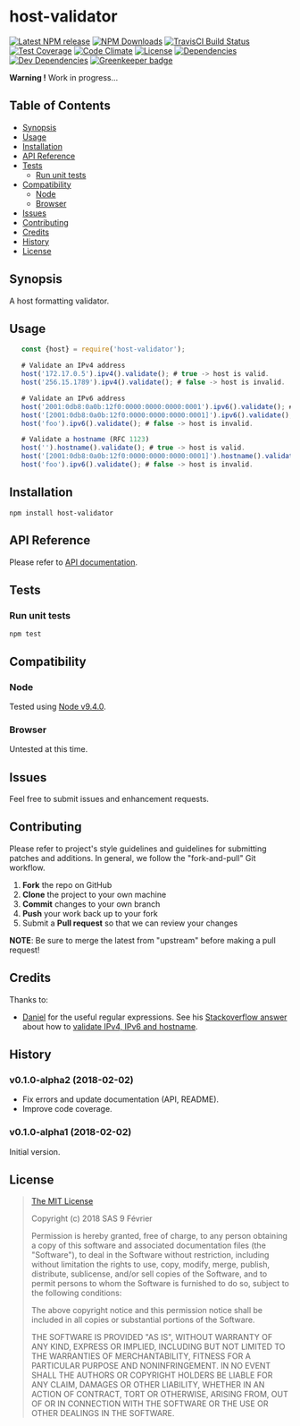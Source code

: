 [npm-badge]: https://img.shields.io/npm/v/host-validator.svg
[npm-badge-url]: https://www.npmjs.com/package/host-validator
[npm-downloads-badge]: https://img.shields.io/npm/dt/host-validator.svg
[npm-downloads-url]: https://npmjs.org/package/host-validator
[travis-badge]: https://img.shields.io/travis/9fv/node-host-validator/v0.1.0-alpha2.svg?label=TravisCI
[travis-badge-url]: https://travis-ci.org/9fv/node-host-validator
[circle-badge]: https://circleci.com/gh/9fv/node-host-validator/tree/v0.1.0-alpha2.svg?style=svg&circle-token=
[circle-badge-url]: https://circleci.com/gh/9fv/node-host-validator/tree/v0.1.0-alpha2
[coveralls-badge]: https://coveralls.io/repos/github/9fv/node-host-validator/badge.svg?branch=v0.1.0-alpha2
[coveralls-badge-url]: https://coveralls.io/github/9fv/node-host-validator?branch=v0.1.0-alpha2
[codeclimate-badge]: https://img.shields.io/codeclimate/github/9fv/node-host-validator.svg
[codeclimate-badge-url]: https://codeclimate.com/github/9fv/node-host-validator
[ember-observer-badge]: http://emberobserver.com/badges/node-host-validator.svg
[ember-observer-badge-url]: http://emberobserver.com/addons/node-host-validator
[license-badge]: https://img.shields.io/npm/l/host-validator.svg
[license-badge-url]: LICENSE.md
[dependencies-badge]: https://img.shields.io/david/9fv/node-host-validator.svg
[dependencies-badge-url]: https://david-dm.org/9fv/node-host-validator
[devDependencies-badge]: https://img.shields.io/david/dev/9fv/node-host-validator.svg
[devDependencies-badge-url]: https://david-dm.org/9fv/node-host-validator#info=devDependencies
[greenkeeper-badge]: https://badges.greenkeeper.io/9fv/node-host-validator.svg
[greenkeeper-badge-url]: https://greenkeeper.io/


host-validator
====================

[![Latest NPM release][npm-badge]][npm-badge-url]
[![NPM Downloads][npm-downloads-badge]][npm-downloads-url]
[![TravisCI Build Status][travis-badge]][travis-badge-url]
[![Test Coverage][coveralls-badge]][coveralls-badge-url]
[![Code Climate][codeclimate-badge]][codeclimate-badge-url]
[![License][license-badge]][license-badge-url]
[![Dependencies][dependencies-badge]][dependencies-badge-url] 
[![Dev Dependencies][devDependencies-badge]][devDependencies-badge-url]
[![Greenkeeper badge][greenkeeper-badge]][greenkeeper-badge-url]

**Warning !** Work in progress...

## Table of Contents

* [Synopsis](#synopsis)
* [Usage](#usage)
* [Installation](#installation)
* [API Reference](#api-reference)
* [Tests](#tests)
  * [Run unit tests](#tests_run-unit-tests)
* [Compatibility](#compatibility)
  * [Node](#compatibility_node)
  * [Browser](#compatibility_browser)
* [Issues](#issues)
* [Contributing](#contributing)
* [Credits](#credits)
* [History](#history)
* [License](#license)

## <a name="synopsis"> Synopsis

A host formatting validator.

## <a name="usage"> Usage

```javascript
   const {host} = require('host-validator');

   # Validate an IPv4 address
   host('172.17.0.5').ipv4().validate(); # true -> host is valid.
   host('256.15.1789').ipv4().validate(); # false -> host is invalid.

   # Validate an IPv6 address
   host('2001:0db8:0a0b:12f0:0000:0000:0000:0001').ipv6().validate(); # true -> host is valid.
   host('[2001:0db8:0a0b:12f0:0000:0000:0000:0001]').ipv6().validate(); # true -> host is valid.
   host('foo').ipv6().validate(); # false -> host is invalid.

   # Validate a hostname (RFC 1123)
   host('').hostname().validate(); # true -> host is valid.
   host('[2001:0db8:0a0b:12f0:0000:0000:0000:0001]').hostname().validate(); # true -> host is valid.
   host('foo').ipv6().validate(); # false -> host is invalid.

```

## <a name="installation"> Installation

    npm install host-validator

## <a name="api-reference"> API Reference

Please refer to [API documentation](docs/API.md).

## <a name="test"> Tests

### <a name="tests_run-unit-tests"> Run unit tests

    npm test

## <a name="compatibility"> Compatibility

### <a name="compatibility_node"> Node

Tested using [Node v9.4.0](https://nodejs.org/dist/v9.4.0/docs/api/).

### <a name="compatibility_browser"> Browser

Untested at this time.

## <a name="issues"> Issues

Feel free to submit issues and enhancement requests.

## <a name="contributing"> Contributing

Please refer to project's style guidelines and guidelines for submitting patches and additions. In general, we follow the "fork-and-pull" Git workflow.

 1. **Fork** the repo on GitHub
 2. **Clone** the project to your own machine
 3. **Commit** changes to your own branch
 4. **Push** your work back up to your fork
 5. Submit a **Pull request** so that we can review your changes

**NOTE**: Be sure to merge the latest from "upstream" before making a pull request!

## <a name="credits"> Credits

Thanks to:

* [Daniel](https://stackoverflow.com/users/901249/daniel) for the useful regular expressions. See his [Stackoverflow answer](https://stackoverflow.com/a/9221063)
about how to [validate IPv4, IPv6 and hostname](https://stackoverflow.com/questions/9208814/validate-ipv4-ipv6-and-hostname).


## <a name="history"> History

### v0.1.0-alpha2 (2018-02-02)

* Fix errors and update documentation (API, README).
* Improve code coverage.


### v0.1.0-alpha1 (2018-02-02)

Initial version.

## <a name="license"> License

>
> [The MIT License](https://opensource.org/licenses/MIT)
>
> Copyright (c) 2018 SAS 9 Février
>
> Permission is hereby granted, free of charge, to any person obtaining a copy
> of this software and associated documentation files (the "Software"), to deal
> in the Software without restriction, including without limitation the rights
> to use, copy, modify, merge, publish, distribute, sublicense, and/or sell
> copies of the Software, and to permit persons to whom the Software is
> furnished to do so, subject to the following conditions:
>
> The above copyright notice and this permission notice shall be included in all
> copies or substantial portions of the Software.
>
> THE SOFTWARE IS PROVIDED "AS IS", WITHOUT WARRANTY OF ANY KIND, EXPRESS OR
> IMPLIED, INCLUDING BUT NOT LIMITED TO THE WARRANTIES OF MERCHANTABILITY,
> FITNESS FOR A PARTICULAR PURPOSE AND NONINFRINGEMENT. IN NO EVENT SHALL THE
>AUTHORS OR COPYRIGHT HOLDERS BE LIABLE FOR ANY CLAIM, DAMAGES OR OTHER
> LIABILITY, WHETHER IN AN ACTION OF CONTRACT, TORT OR OTHERWISE, ARISING FROM,
> OUT OF OR IN CONNECTION WITH THE SOFTWARE OR THE USE OR OTHER DEALINGS IN THE
> SOFTWARE.
>
